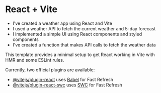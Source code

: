 # React + Vite

- I've created a weather app using React and Vite
- I used a weather API to fetch the current weather and 5-day forecast
- I implemented a simple UI using React components and styled components
- I've created a function that makes API calls to fetch the weather data

This template provides a minimal setup to get React working in Vite with HMR and some ESLint rules.

Currently, two official plugins are available:

- [@vitejs/plugin-react](https://github.com/vitejs/vite-plugin-react/blob/main/packages/plugin-react/README.md) uses [Babel](https://babeljs.io/) for Fast Refresh
- [@vitejs/plugin-react-swc](https://github.com/vitejs/vite-plugin-react-swc) uses [SWC](https://swc.rs/) for Fast Refresh
